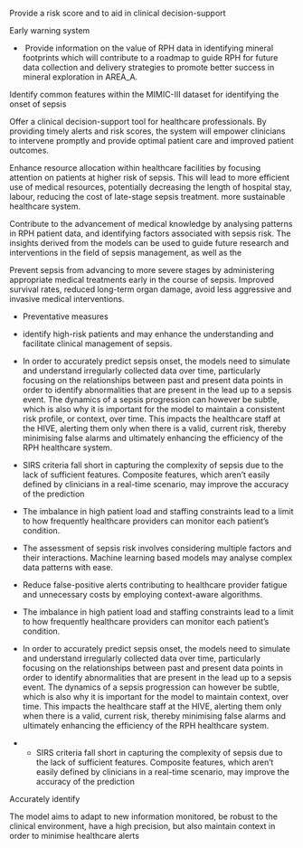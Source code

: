 Provide a risk score and to aid in clinical decision-support

Early warning system

-  Provide information on the value of RPH data in identifying mineral footprints which will contribute to a roadmap to guide RPH for future data collection and delivery strategies to promote better success in mineral exploration in AREA_A.

Identify common features within the MIMIC-III dataset for identifying the onset of sepsis



Offer a clinical decision-support tool for healthcare professionals. By providing timely alerts and risk scores, the system will empower clinicians to intervene promptly and provide optimal patient care and improved patient outcomes. 

Enhance resource allocation within healthcare facilities by focusing attention on patients at higher risk of sepsis. This will lead to more efficient use of medical resources, potentially decreasing the length of hospital stay, labour, reducing the cost of late-stage sepsis treatment. more sustainable healthcare system.

Contribute to the advancement of medical knowledge by analysing patterns in RPH patient data, and identifying factors associated with sepsis risk. The insights derived from the models can be used to guide future research and interventions in the field of sepsis management, as well as the 





Prevent sepsis from advancing to more severe stages by administering appropriate medical treatments early in the course of sepsis. 
Improved survival rates, reduced long-term organ damage, avoid less aggressive  and invasive medical interventions.

- Preventative measures
- identify high-risk patients and may enhance the understanding and facilitate clinical management of sepsis.






- In order to accurately predict sepsis onset, the models need to simulate and understand irregularly collected data over time, particularly focusing on the relationships between past and present data points in order to identify abnormalities that are present in the lead up to a sepsis event. The dynamics of a sepsis progression can however be subtle, which is also why it is important for the model to maintain a consistent risk profile, or context, over time. This impacts the healthcare staff at the HIVE, alerting them only when there is a valid, current risk, thereby minimising false alarms and ultimately enhancing the efficiency of the RPH healthcare system. 
    

- SIRS criteria fall short in capturing the complexity of sepsis due to the lack of sufficient features. Composite features, which aren’t easily defined by clinicians in a real-time scenario, may improve the accuracy of the prediction 
    

- The imbalance in high patient load and staffing constraints lead to a limit to how frequently healthcare providers can monitor each patient’s condition.

- The assessment of sepsis risk involves considering multiple factors and their interactions. Machine learning based models may analyse complex data patterns with ease.

- Reduce false-positive alerts contributing to healthcare provider fatigue and unnecessary costs by employing context-aware algorithms.


- The imbalance in high patient load and staffing constraints lead to a limit to how frequently healthcare providers can monitor each patient’s condition.



- In order to accurately predict sepsis onset, the models need to simulate and understand irregularly collected data over time, particularly focusing on the relationships between past and present data points in order to identify abnormalities that are present in the lead up to a sepsis event. The dynamics of a sepsis progression can however be subtle, which is also why it is important for the model to maintain context, over time. This impacts the healthcare staff at the HIVE, alerting them only when there is a valid, current risk, thereby minimising false alarms and ultimately enhancing the efficiency of the RPH healthcare system.
- - SIRS criteria fall short in capturing the complexity of sepsis due to the lack of sufficient features. Composite features, which aren’t easily defined by clinicians in a real-time scenario, may improve the accuracy of the prediction


Accurately identify

The model aims to adapt to new information monitored, be robust to the clinical environment, have a high precision, but also maintain context in order to minimise healthcare alerts